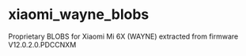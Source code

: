 # xiaomi_wayne_blobs
Proprietary BLOBS for Xiaomi Mi 6X (WAYNE)  extracted from firmware V12.0.2.0.PDCCNXM
